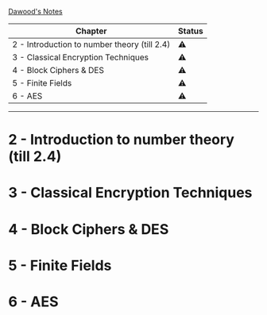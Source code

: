 [Dawood's Notes](https://github.com/4W4I5/Semester-6-Notes/blob/main/InfoSec/Info_sec/Info%20sec%20P1.pdf)

| Chapter                                     | Status    |
| ------------------------------------------- | --------- |
| 2 - Introduction to number theory (till 2.4)          | :warning: |
| 3 - Classical Encryption Techniques         | :warning: |
| 4 - Block Ciphers & DES                     | :warning: |
| 5 - Finite Fields                           | :warning: |
| 6 - AES                                     | :warning: |

---
# 2 - Introduction to number theory (till 2.4)
# 3 - Classical Encryption Techniques
# 4 - Block Ciphers & DES
# 5 - Finite Fields
# 6 - AES